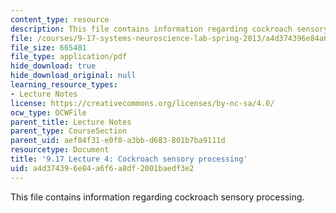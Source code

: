 ```yaml
---
content_type: resource
description: This file contains information regarding cockroach sensory processing.
file: /courses/9-17-systems-neuroscience-lab-spring-2013/a4d374396e84a6f6a8df2001baedf3e2_MIT9_17S13_Lecture_4.pdf
file_size: 665481
file_type: application/pdf
hide_download: true
hide_download_original: null
learning_resource_types:
- Lecture Notes
license: https://creativecommons.org/licenses/by-nc-sa/4.0/
ocw_type: OCWFile
parent_title: Lecture Notes
parent_type: CourseSection
parent_uid: aef84f31-e0f8-a3bb-d683-801b7ba9111d
resourcetype: Document
title: '9.17 Lecture 4: Cockroach sensory processing'
uid: a4d37439-6e84-a6f6-a8df-2001baedf3e2
---
```

This file contains information regarding cockroach sensory processing.
